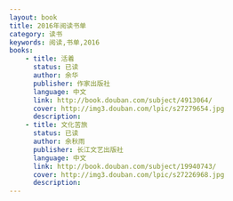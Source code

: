 ```yaml
---
layout: book
title: 2016年阅读书单
category: 读书
keywords: 阅读,书单,2016
books: 
    - title: 活着
      status: 已读
      author: 余华
      publisher: 作家出版社
      language: 中文
      link: http://book.douban.com/subject/4913064/          
      cover: http://img3.douban.com/lpic/s27279654.jpg
      description: 
    - title: 文化苦旅
      status: 已读
      author: 余秋雨 
      publisher: 长江文艺出版社
      language: 中文
      link: http://book.douban.com/subject/19940743/          
      cover: http://img3.douban.com/lpic/s27226968.jpg
      description: 
---
```





     
  
